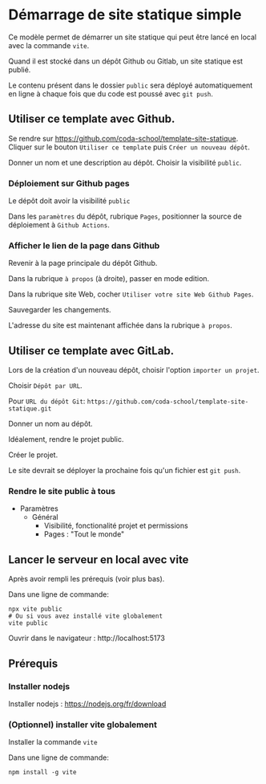 # Démarrage de site statique simple

Ce modèle permet de démarrer un site statique qui peut être lancé en local avec la commande `vite`.

Quand il est stocké dans un dépôt Github ou Gitlab, un site statique est publié.

Le contenu présent dans le dossier `public` sera déployé automatiquement en ligne à chaque fois que du code est poussé avec `git push`.

## Utiliser ce template avec Github.

Se rendre sur https://github.com/coda-school/template-site-statique.
Cliquer sur le bouton `Utiliser ce template` puis `Créer un nouveau dépôt`.

Donner un nom et une description au dépôt.
Choisir la visibilité `public`.

### Déploiement sur Github pages

Le dépôt doit avoir la visibilité `public`

Dans les `paramètres` du dépôt, rubrique `Pages`, positionner la source de déploiement à `Github Actions`.

### Afficher le lien de la page dans Github

Revenir à la page principale du dépôt Github.

Dans la rubrique `à propos` (à droite), passer en mode edition.

Dans la rubrique site Web, cocher `Utiliser votre site Web Github Pages`.

Sauvegarder les changements.

L'adresse du site est maintenant affichée dans la rubrique `à propos`.

## Utiliser ce template avec GitLab.

Lors de la création d'un nouveau dépôt, choisir l'option `importer un projet`.

Choisir `Dépôt par URL`.

Pour `URL du dépôt Git`: `https://github.com/coda-school/template-site-statique.git`

Donner un nom au dépôt.

Idéalement, rendre le projet public.

Créer le projet.

Le site devrait se déployer la prochaine fois qu'un fichier est `git push`.

### Rendre le site public à tous

- Paramètres
  - Général
    - Visibilité, fonctionalité projet et permissions
    - Pages : "Tout le monde"
    

## Lancer le serveur en local avec vite

Après avoir rempli les prérequis (voir plus bas).

Dans une ligne de commande:
```shell
npx vite public
# Ou si vous avez installé vite globalement
vite public
```

Ouvrir dans le navigateur : http://localhost:5173

## Prérequis

### Installer nodejs

Installer nodejs : https://nodejs.org/fr/download

### (Optionnel) installer vite globalement

Installer la commande `vite`

Dans une ligne de commande:
```shell
npm install -g vite
```


